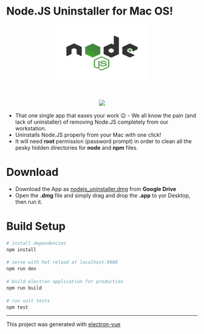 # Node.JS Uninstaller for Mac OS!

<p align="center"><img src="https://github.com/tutyamxx/nodejs-uninstaller-macos/blob/master/src/renderer/assets/images/nodelogo.png" width="250" height="150"></p><br>
<p align="center"><img src="https://github.com/tutyamxx/nodejs-uninstaller-macos/blob/master/download_files/node_uninstaller.gif"></p>

* That one single app that eases your work 😉 - We all know the pain (and lack of uninstaller) of removing Node.JS completely from our workstation.
* Uninstalls Node.JS properly from your Mac with one click!
* It will need **root** permission (password prompt) in order to clean all the pesky hidden directories for **node** and **npm** files.


# Download

* Download the App as [nodejs_uninstaller.dmg](https://drive.google.com/open?id=1ug2M0a8v2JdnjnLpF55ilFgYYqnn22ki) from **Google Drive**
* Open the **.dmg** file and simply drag and drop the **.app** to yor Desktop, then run it.

# Build Setup

``` bash
# install dependencies
npm install

# serve with hot reload at localhost:9080
npm run dev

# build electron application for production
npm run build

# run unit tests
npm test


```

---

This project was generated with [electron-vue](https://github.com/SimulatedGREG/electron-vue)
